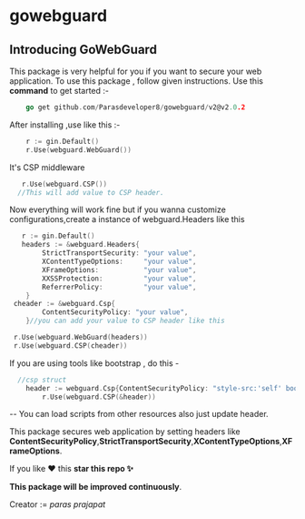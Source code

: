 # gowebguard

## Introducing GoWebGuard

This package is very helpful for you if you want to secure your web application.
To use this package , follow given instructions.
Use this **command** to get started :-

```go
    go get github.com/Parasdeveloper8/gowebguard/v2@v2.0.2
```
After installing ,use like this :-

```go
    r := gin.Default()
    r.Use(webguard.WebGuard())
```

It's CSP middleware
```go
   r.Use(webguard.CSP())
  //This will add value to CSP header.
```

Now everything will work fine but if you wanna customize configurations,create a instance of webguard.Headers like this
```go
   r := gin.Default()
   headers := &webguard.Headers{
		StrictTransportSecurity: "your value",
		XContentTypeOptions:     "your value",
		XFrameOptions:           "your value",
		XXSSProtection:          "your value",
		ReferrerPolicy:          "your value",
	}
 cheader := &webguard.Csp{
		ContentSecurityPolicy: "your value",
	}//you can add your value to CSP header like this

 r.Use(webguard.WebGuard(headers))
 r.Use(webguard.CSP(cheader))
```
If you are using tools like bootstrap , do this -
```go
  //csp struct
	header := webguard.Csp{ContentSecurityPolicy: "style-src:'self' bootstrap.web.link"}
        r.Use(webguard.CSP(&header))
```
-- You can load scripts from other resources also just update header.

This package secures web application by setting headers like **ContentSecurityPolicy**,**StrictTransportSecurity**,**XContentTypeOptions**,**XFrameOptions**.

If you like ❤ this **star this repo ✨**

**This package will be improved continuously**.

Creator := *paras prajapat*
  
